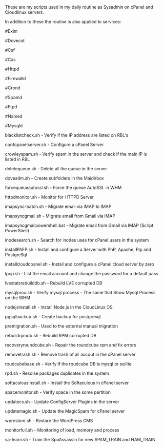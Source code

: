 These are my scripts used in my daily routine as Sysadmin on cPanel and Cloudlinux servers.

In addition to these the routine is also applied to services:

#Exim

#Dovecot

#Csf

#Cxs

#Httpd

#Firewalld

#Crond

#Spamd

#Ftpd

#Named

#Mysqld

blacklistcheck.sh - Verify if the IP address are listed on RBL's

confcpanelserver.sh - Configure a cPanel Server

crowleyspam.sh - Verify spam in the server and check if the main IP is listed in RBL

deletequeue.sh - Delete all the queue in the server

doveadm.sh - Create subfolders in the Maidirbox

forcequeueautossl.sh - Force the queue AutoSSL in WHM

httpdmonitor.sh - Monitor for HTTPD Server

imapsync-batch.sh - Migrate email via IMAP to IMAP

imapsyncgmail.sh - Migrate email from Gmail via IMAP

imapsyncgmailpowershell.bat - Migrate email from Gmail via IMAP (Script PowerShell)

inodesearch.sh - Search for inodes uses for cPanel users in the system

installPAFP.sh - Install and configure a Server with PhP, Apache, Ftp and PostgreSql

installcloudcpanel.sh - Install and configure a cPanel cloud server by zero

lpcp.sh - List the email account and change the password for a default pass

lvestatsrebuilddb.sh - Rebuild LVE corrupted DB

mysqlproc.sh - Verify mysql process - The same that Show Mysql Process on the WHM

nodejsinstall.sh - Install Node.js in the CloudLinux OS

pgsqlbackup.sh - Create backup for postgresql

premigration.sh - Used to the external manual migration

rebuildrpmdb.sh - Rebuild RPM corrupted DB

recoveryroundcube.sh - Repair the roundcube rpm and fix errors

removetrash.sh - Remove trash of all accout in the cPanel server

roudcubebase.sh - Verify if the roudcube DB is mysql or sqllite

rpd.sh - Resolse packages duplicates in the system

softaculousinstall.sh - Install the Softaculous in cPanel server

spacemonitor.sh - Verify space in the some partition

updatecs.sh - Update ConfigServer Plugins in the server

updatemagic.sh - Update the MagicSpam for cPanel server

wprestore.sh - Restore the WordPress CMS

monitorfull.sh - Monitoring of load, memory and process

sa-learn.sh - Train the SpaAssassin for new SPAM_TRAIN and HAM_TRAIN
